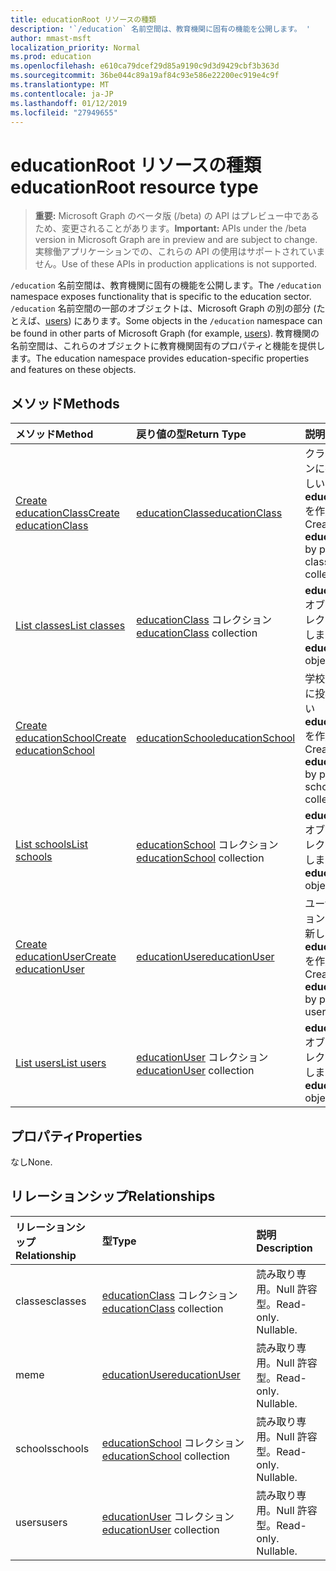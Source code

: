 ```yaml
---
title: educationRoot リソースの種類
description: '`/education` 名前空間は、教育機関に固有の機能を公開します。 '
author: mmast-msft
localization_priority: Normal
ms.prod: education
ms.openlocfilehash: e610ca79dcef29d85a9190c9d3d9429cbf3b363d
ms.sourcegitcommit: 36be044c89a19af84c93e586e22200ec919e4c9f
ms.translationtype: MT
ms.contentlocale: ja-JP
ms.lasthandoff: 01/12/2019
ms.locfileid: "27949655"
---
```

# <a name="educationroot-resource-type"></a><span data-ttu-id="d8ec7-103">educationRoot リソースの種類</span><span class="sxs-lookup"><span data-stu-id="d8ec7-103">educationRoot resource type</span></span>

> <span data-ttu-id="d8ec7-104">**重要:** Microsoft Graph のベータ版 (/beta) の API はプレビュー中であるため、変更されることがあります。</span><span class="sxs-lookup"><span data-stu-id="d8ec7-104">**Important:** APIs under the /beta version in Microsoft Graph are in preview and are subject to change.</span></span> <span data-ttu-id="d8ec7-105">実稼働アプリケーションでの、これらの API の使用はサポートされていません。</span><span class="sxs-lookup"><span data-stu-id="d8ec7-105">Use of these APIs in production applications is not supported.</span></span>

<span data-ttu-id="d8ec7-106">`/education` 名前空間は、教育機関に固有の機能を公開します。</span><span class="sxs-lookup"><span data-stu-id="d8ec7-106">The `/education` namespace exposes functionality that is specific to the education sector.</span></span> <span data-ttu-id="d8ec7-107">`/education` 名前空間の一部のオブジェクトは、Microsoft Graph の別の部分 (たとえば、[users](user.md)) にあります。</span><span class="sxs-lookup"><span data-stu-id="d8ec7-107">Some objects in the `/education` namespace can be found in other parts of Microsoft Graph (for example, [users](user.md)).</span></span> <span data-ttu-id="d8ec7-108">教育機関の名前空間は、これらのオブジェクトに教育機関固有のプロパティと機能を提供します。</span><span class="sxs-lookup"><span data-stu-id="d8ec7-108">The education namespace provides education-specific properties and features on these objects.</span></span>

## <a name="methods"></a><span data-ttu-id="d8ec7-109">メソッド</span><span class="sxs-lookup"><span data-stu-id="d8ec7-109">Methods</span></span>

| <span data-ttu-id="d8ec7-110">メソッド</span><span class="sxs-lookup"><span data-stu-id="d8ec7-110">Method</span></span>           | <span data-ttu-id="d8ec7-111">戻り値の型</span><span class="sxs-lookup"><span data-stu-id="d8ec7-111">Return Type</span></span>    |<span data-ttu-id="d8ec7-112">説明</span><span class="sxs-lookup"><span data-stu-id="d8ec7-112">Description</span></span>|
|:---------------|:--------|:----------|
|[<span data-ttu-id="d8ec7-113">Create educationClass</span><span class="sxs-lookup"><span data-stu-id="d8ec7-113">Create educationClass</span></span>](../api/educationroot-post-classes.md) |[<span data-ttu-id="d8ec7-114">educationClass</span><span class="sxs-lookup"><span data-stu-id="d8ec7-114">educationClass</span></span>](educationclass.md)| <span data-ttu-id="d8ec7-115">クラス コレクションに投稿して、新しい **educationClass** を作成します。</span><span class="sxs-lookup"><span data-stu-id="d8ec7-115">Create a new **educationClass** by posting to the classes collection.</span></span>|
|[<span data-ttu-id="d8ec7-116">List classes</span><span class="sxs-lookup"><span data-stu-id="d8ec7-116">List classes</span></span>](../api/educationroot-list-classes.md) |<span data-ttu-id="d8ec7-117">[educationClass](educationclass.md) コレクション</span><span class="sxs-lookup"><span data-stu-id="d8ec7-117">[educationClass](educationclass.md) collection</span></span>| <span data-ttu-id="d8ec7-118">**educationClass** オブジェクト コレクションを取得します。</span><span class="sxs-lookup"><span data-stu-id="d8ec7-118">Get an **educationClass** object collection.</span></span>|
|[<span data-ttu-id="d8ec7-119">Create educationSchool</span><span class="sxs-lookup"><span data-stu-id="d8ec7-119">Create educationSchool</span></span>](../api/educationroot-post-schools.md) |[<span data-ttu-id="d8ec7-120">educationSchool</span><span class="sxs-lookup"><span data-stu-id="d8ec7-120">educationSchool</span></span>](educationschool.md)| <span data-ttu-id="d8ec7-121">学校コレクションに投稿して、新しい **educationSchool** を作成します。</span><span class="sxs-lookup"><span data-stu-id="d8ec7-121">Create a new **educationSchool** by posting to the schools collection.</span></span>|
|[<span data-ttu-id="d8ec7-122">List schools</span><span class="sxs-lookup"><span data-stu-id="d8ec7-122">List schools</span></span>](../api/educationroot-list-schools.md) |<span data-ttu-id="d8ec7-123">[educationSchool](educationschool.md) コレクション</span><span class="sxs-lookup"><span data-stu-id="d8ec7-123">[educationSchool](educationschool.md) collection</span></span>| <span data-ttu-id="d8ec7-124">**educationSchool** オブジェクト コレクションを取得します。</span><span class="sxs-lookup"><span data-stu-id="d8ec7-124">Get an **educationSchool** object collection.</span></span>|
|[<span data-ttu-id="d8ec7-125">Create educationUser</span><span class="sxs-lookup"><span data-stu-id="d8ec7-125">Create educationUser</span></span>](../api/educationroot-post-users.md) |[<span data-ttu-id="d8ec7-126">educationUser</span><span class="sxs-lookup"><span data-stu-id="d8ec7-126">educationUser</span></span>](educationuser.md)| <span data-ttu-id="d8ec7-127">ユーザー コレクションに投稿して、新しい **educationUser** を作成します。</span><span class="sxs-lookup"><span data-stu-id="d8ec7-127">Create a new **educationUser** by posting to the users collection.</span></span>|
|[<span data-ttu-id="d8ec7-128">List users</span><span class="sxs-lookup"><span data-stu-id="d8ec7-128">List users</span></span>](../api/educationroot-list-users.md) |<span data-ttu-id="d8ec7-129">[educationUser](educationuser.md) コレクション</span><span class="sxs-lookup"><span data-stu-id="d8ec7-129">[educationUser](educationuser.md) collection</span></span>| <span data-ttu-id="d8ec7-130">**educationUser** オブジェクト コレクションを取得します。</span><span class="sxs-lookup"><span data-stu-id="d8ec7-130">Get an **educationUser** object collection.</span></span>|

## <a name="properties"></a><span data-ttu-id="d8ec7-131">プロパティ</span><span class="sxs-lookup"><span data-stu-id="d8ec7-131">Properties</span></span>
<span data-ttu-id="d8ec7-132">なし</span><span class="sxs-lookup"><span data-stu-id="d8ec7-132">None.</span></span>

## <a name="relationships"></a><span data-ttu-id="d8ec7-133">リレーションシップ</span><span class="sxs-lookup"><span data-stu-id="d8ec7-133">Relationships</span></span>
| <span data-ttu-id="d8ec7-134">リレーションシップ</span><span class="sxs-lookup"><span data-stu-id="d8ec7-134">Relationship</span></span> | <span data-ttu-id="d8ec7-135">型</span><span class="sxs-lookup"><span data-stu-id="d8ec7-135">Type</span></span>   |<span data-ttu-id="d8ec7-136">説明</span><span class="sxs-lookup"><span data-stu-id="d8ec7-136">Description</span></span>|
|:---------------|:--------|:----------|
|<span data-ttu-id="d8ec7-137">classes</span><span class="sxs-lookup"><span data-stu-id="d8ec7-137">classes</span></span>|<span data-ttu-id="d8ec7-138">[educationClass](educationclass.md) コレクション</span><span class="sxs-lookup"><span data-stu-id="d8ec7-138">[educationClass](educationclass.md) collection</span></span>| <span data-ttu-id="d8ec7-p103">読み取り専用。Null 許容型。</span><span class="sxs-lookup"><span data-stu-id="d8ec7-p103">Read-only. Nullable.</span></span>|
|<span data-ttu-id="d8ec7-141">me</span><span class="sxs-lookup"><span data-stu-id="d8ec7-141">me</span></span>|[<span data-ttu-id="d8ec7-142">educationUser</span><span class="sxs-lookup"><span data-stu-id="d8ec7-142">educationUser</span></span>](educationuser.md)| <span data-ttu-id="d8ec7-p104">読み取り専用。Null 許容型。</span><span class="sxs-lookup"><span data-stu-id="d8ec7-p104">Read-only. Nullable.</span></span>|
|<span data-ttu-id="d8ec7-145">schools</span><span class="sxs-lookup"><span data-stu-id="d8ec7-145">schools</span></span>|<span data-ttu-id="d8ec7-146">[educationSchool](educationschool.md) コレクション</span><span class="sxs-lookup"><span data-stu-id="d8ec7-146">[educationSchool](educationschool.md) collection</span></span>| <span data-ttu-id="d8ec7-p105">読み取り専用。Null 許容型。</span><span class="sxs-lookup"><span data-stu-id="d8ec7-p105">Read-only. Nullable.</span></span>|
|<span data-ttu-id="d8ec7-149">users</span><span class="sxs-lookup"><span data-stu-id="d8ec7-149">users</span></span>|<span data-ttu-id="d8ec7-150">[educationUser](educationuser.md) コレクション</span><span class="sxs-lookup"><span data-stu-id="d8ec7-150">[educationUser](educationuser.md) collection</span></span>| <span data-ttu-id="d8ec7-p106">読み取り専用。Null 許容型。</span><span class="sxs-lookup"><span data-stu-id="d8ec7-p106">Read-only. Nullable.</span></span>|

<!-- uuid: 8fcb5dbc-d5aa-4681-8e31-b001d5168d79
2015-10-25 14:57:30 UTC -->
<!-- {
  "type": "#page.annotation",
  "description": "educationRoot resource",
  "keywords": "",
  "section": "documentation",
  "tocPath": ""
}-->
